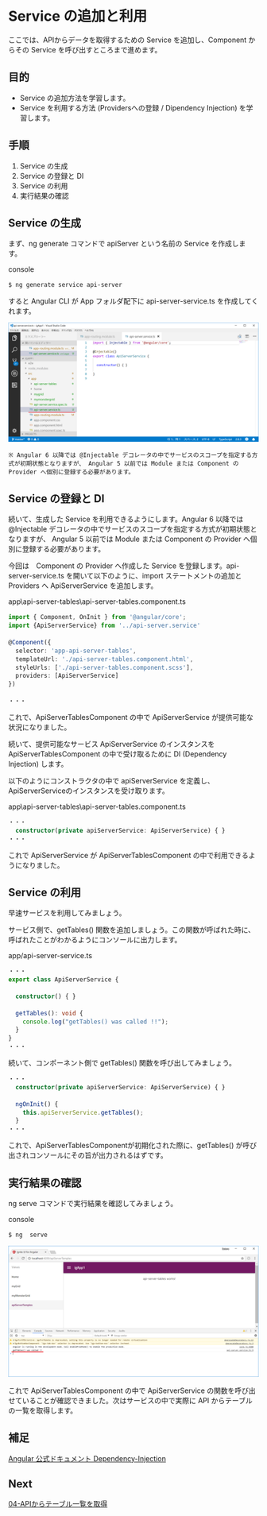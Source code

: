 # Service の追加と利用

ここでは、APIからデータを取得するための Service を追加し、Component からその Service を呼び出すところまで進めます。

## 目的
- Service の追加方法を学習します。
- Service を利用する方法 (Providersへの登録 / Dipendency Injection) を学習します。

## 手順
1. Service の生成
2. Service の登録と DI
3. Service の利用
4. 実行結果の確認

## Service の生成

まず、ng generate コマンドで apiServer という名前の Service を作成します。

console

```sh
$ ng generate service api-server
```
すると Angular CLI が App フォルダ配下に api-server-service.ts を作成してくれます。

![](assets/03-01.png)

    ※ Angular 6 以降では @Injectable デコレータの中でサービスのスコープを指定する方式が初期状態となりますが、 Angular 5 以前では Module または Component の Provider へ個別に登録する必要があります。

## Service の登録と DI

続いて、生成した Service を利用できるようにします。Angular 6 以降では @Injectable デコレータの中でサービスのスコープを指定する方式が初期状態となりますが、 Angular 5 以前では Module または Component の Provider へ個別に登録する必要があります。 

今回は　Component の Provider へ作成した Service を登録します。api-server-service.ts を開いて以下のように、import ステートメントの追加とProviders へ ApiServerService を追加します。

app\api-server-tables\api-server-tables.component.ts

```ts
import { Component, OnInit } from '@angular/core';
import {ApiServerService} from '../api-server.service'

@Component({
  selector: 'app-api-server-tables',
  templateUrl: './api-server-tables.component.html',
  styleUrls: ['./api-server-tables.component.scss'],
  providers: [ApiServerService]
})

・・・
```
これで、ApiServerTablesComponent の中で ApiServerService が提供可能な状況になりました。

続いて、提供可能なサービス ApiServerService のインスタンスを ApiServerTablesComponent の中で受け取るために DI (Dependency Injection) します。

以下のようにコンストラクタの中で apiServerService を定義し、ApiServerServiceのインスタンスを受け取ります。

app\api-server-tables\api-server-tables.component.ts

```ts
・・・
  constructor(private apiServerService: ApiServerService) { }
・・・
```

これで ApiServerService が ApiServerTablesComponent の中で利用できるようになりました。

## Service の利用

早速サービスを利用してみましょう。

サービス側で、getTables() 関数を追加しましょう。この関数が呼ばれた時に、呼ばれたことがわかるようにコンソールに出力します。

app/api-server-service.ts

```ts
・・・
export class ApiServerService {

  constructor() { }

  getTables(): void {
    console.log("getTables() was called !!");
  }
}
・・・
```

続いて、コンポーネント側で getTables() 関数を呼び出してみましょう。

```ts
・・・
  constructor(private apiServerService: ApiServerService) { }

  ngOnInit() {
    this.apiServerService.getTables();
  }
・・・
```

これで、ApiServerTablesComponentが初期化された際に、getTables() が呼び出されコンソールにその旨が出力されるはずです。


## 実行結果の確認

ng serve コマンドで実行結果を確認してみましょう。

console

```sh
$ ng  serve
```

![](assets/03-02.png)

これで ApiServerTablesComponent の中で ApiServerService の関数を呼び出せていることが確認できました。次はサービスの中で実際に API からテーブルの一覧を取得します。

## 補足
[Angular 公式ドキュメント Dependency-Injection](https://angular.io/guide/dependency-injection-pattern) 

## Next
[04-APIからテーブル一覧を取得](04-APIからテーブル一覧を取得.md)
